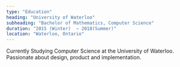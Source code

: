 ```yaml
---
type: "Education"
heading: "University of Waterloo"
subheading: "Bachelor of Mathematics, Computer Science"
duration: "2015 (Winter)  – 2018(Summer)"
location: "Waterloo, Ontario"
---
```


Currently Studying Computer Science at the University of Waterloo. Passionate about design, product and implementation. 
